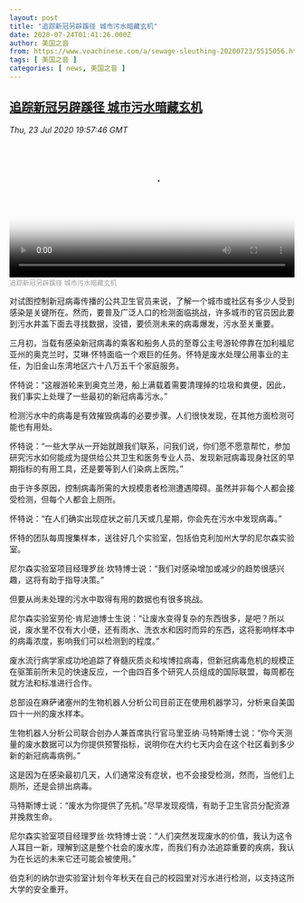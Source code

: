 ```yaml
---
layout: post
title: "追踪新冠另辟蹊径 城市污水暗藏玄机"
date: 2020-07-24T01:41:26.000Z
author: 美国之音
from: https://www.voachinese.com/a/sewage-sleuthing-20200723/5515056.html
tags: [ 美国之音 ]
categories: [ news, 美国之音 ]
---
```

<!--1595554886000-->
[追踪新冠另辟蹊径 城市污水暗藏玄机](https://www.voachinese.com/a/sewage-sleuthing-20200723/5515056.html)
------

<div>
<div><i>Thu, 23 Jul 2020 19:57:46 GMT</i></div><video poster="https://images.weserv.nl?url=gdb.voanews.com/e38d9c32-3ee1-48ef-9219-b41b1d8628ae_tv_r1_s_w900.jpg" src="https://av.voanews.com/Videoroot/Pangeavideo/2020/07/e/e3/e38d9c32-3ee1-48ef-9219-b41b1d8628ae_240p.mp4" style="width:100%" controls></video><div><small style="color: #999;">追踪新冠另辟蹊径 城市污水暗藏玄机</small></div><p>对试图控制新冠病毒传播的公共卫生官员来说，了解一个城市或社区有多少人受到感染是关键所在。然而，要普及广泛人口的检测面临挑战，许多城市的官员因此要到污水井盖下面去寻找数据，没错，要侦测未来的病毒爆发，污水至关重要。</p><p>三月初，当载有感染新冠病毒的乘客和船务人员的至尊公主号游轮停靠在加利福尼亚州的奥克兰时，艾琳·怀特面临一个艰巨的任务。怀特是废水处理公用事业的主任，为旧金山东湾地区六十八万五千个家庭服务。</p><p>怀特说：“这艘游轮来到奥克兰港，船上满载着需要清理掉的垃圾和粪便，因此，我们事实上处理了一些最初的新冠病毒污水。”</p><p>检测污水中的病毒是有效摧毁病毒的必要步骤。人们很快发现，在其他方面检测可能也有用处。</p><p>怀特说：“一些大学从一开始就跟我们联系，问我们说，你们愿不愿意帮忙，参加研究污水如何能成为提供给公共卫生和医务专业人员、发现新冠病毒现身社区的早期指标的有用工具，还是要等到人们染病上医院。”</p><p>由于许多原因，控制病毒所需的大规模患者检测遭遇障碍。虽然并非每个人都会接受检测，但每个人都会上厕所。</p><p>怀特说：“在人们确实出现症状之前几天或几星期，你会先在污水中发现病毒。”</p><p>怀特的团队每周搜集样本，送往好几个实验室，包括伯克利加州大学的尼尔森实验室。</p><p>尼尔森实验室项目经理罗丝·坎特博士说：“我们对感染增加或减少的趋势很感兴趣，这将有助于指导决策。”</p><p>但要从尚未处理的污水中取得有用的数据也有很多挑战。</p><p>尼尔森实验室劳伦·肯尼迪博士生说：“让废水变得复杂的东西很多，是吧？所以说，废水里不仅有大小便，还有雨水、洗衣水和因时而异的东西，这将影响样本中的病毒浓度，影响我们可以检测到的程度。”</p><p>废水流行病学家成功地追踪了脊髓灰质炎和埃博拉病毒，但新冠病毒危机的规模正在驱策前所未见的快速反应，一个由四百多个研究人员组成的国际联盟，每周都在就方法和标准进行合作。</p><p>总部设在麻萨诸塞州的生物机器人分析公司目前正在使用机器学习，分析来自美国四十一州的废水样本。</p><p>生物机器人分析公司联合创办人兼首席执行官马里亚纳·马特斯博士说：“你今天测量的废水数据可以为你提供预警指标，说明你在大约七天内会在这个社区看到多少新的新冠病毒病例。”</p><p>这是因为在感染最初几天，人们通常没有症状，也不会接受检测，然而，当他们上厕所，还是会排出病毒。</p><p>马特斯博士说：“废水为你提供了先机。”尽早发现疫情，有助于卫生官员分配资源并挽救生命。</p><p>尼尔森实验室项目经理罗丝·坎特博士说：“人们突然发现废水的价值，我认为这令人耳目一新，理解到这是整个社会的废水库，而我们有办法追踪重要的疾病，我认为在长远的未来它还可能会被使用。”</p><p>伯克利的纳尔逊实验室计划今年秋天在自己的校园里对污水进行检测，以支持这所大学的安全重开。</p>
</div>

